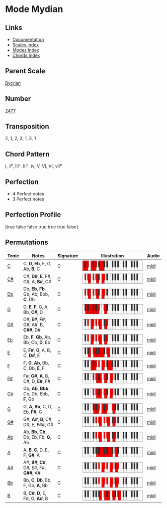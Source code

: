 # Mode Mydian

## Links

- [Documentation](README.md)
- [Scales Index](Scales.md)
- [Modes Index](Modes.md)
- [Chords Index](Chords.md)

## Parent Scale

[Bycrian](ScaleBycrian.md)

## Number

[2477](https://ianring.com/musictheory/scales/2477)

## Transposition

2, 1, 2, 2, 1, 3, 1

## Chord Pattern

i, ii⁰, III⁺, III⁺, iv, V, VI, VI, vii⁰

## Perfection

- 4 Perfect notes
- 3 Perfect notes

## Perfection Profile

[true false false true true true false]

## Permutations

| Tonic | Notes | Signature | Illustration | Audio |
|-------|-------|-----------|--------------|-------|
| [C](ModeCNaturalMydian.md) | C, **D**, **Eb**, F, G, Ab, **B**, C | C | ![CNaturalMydian](ModeCNaturalMydian.png) | [midi](https://github.com/edipermadi/music/blob/main/docs/ModeCNaturalMydian.mid?raw=true) |
| [C#](ModeCSharpMydian.md) | C#, **D#**, **E**, F#, G#, A, **B#**, C# | C | ![CSharpMydian](ModeCSharpMydian.png) | [midi](https://github.com/edipermadi/music/blob/main/docs/ModeCSharpMydian.mid?raw=true) |
| [Db](ModeDFlatMydian.md) | Db, **Eb**, **Fb**, Gb, Ab, Bbb, **C**, Db | C | ![DFlatMydian](ModeDFlatMydian.png) | [midi](https://github.com/edipermadi/music/blob/main/docs/ModeDFlatMydian.mid?raw=true) |
| [D](ModeDNaturalMydian.md) | D, **E**, **F**, G, A, Bb, **C#**, D | C | ![DNaturalMydian](ModeDNaturalMydian.png) | [midi](https://github.com/edipermadi/music/blob/main/docs/ModeDNaturalMydian.mid?raw=true) |
| [D#](ModeDSharpMydian.md) | D#, **E#**, **F#**, G#, A#, B, **C##**, D# | C | ![DSharpMydian](ModeDSharpMydian.png) | [midi](https://github.com/edipermadi/music/blob/main/docs/ModeDSharpMydian.mid?raw=true) |
| [Eb](ModeEFlatMydian.md) | Eb, **F**, **Gb**, Ab, Bb, Cb, **D**, Eb | C | ![EFlatMydian](ModeEFlatMydian.png) | [midi](https://github.com/edipermadi/music/blob/main/docs/ModeEFlatMydian.mid?raw=true) |
| [E](ModeENaturalMydian.md) | E, **F#**, **G**, A, B, C, **D#**, E | C | ![ENaturalMydian](ModeENaturalMydian.png) | [midi](https://github.com/edipermadi/music/blob/main/docs/ModeENaturalMydian.mid?raw=true) |
| [F](ModeFNaturalMydian.md) | F, **G**, **Ab**, Bb, C, Db, **E**, F | C | ![FNaturalMydian](ModeFNaturalMydian.png) | [midi](https://github.com/edipermadi/music/blob/main/docs/ModeFNaturalMydian.mid?raw=true) |
| [F#](ModeFSharpMydian.md) | F#, **G#**, **A**, B, C#, D, **E#**, F# | C | ![FSharpMydian](ModeFSharpMydian.png) | [midi](https://github.com/edipermadi/music/blob/main/docs/ModeFSharpMydian.mid?raw=true) |
| [Gb](ModeGFlatMydian.md) | Gb, **Ab**, **Bbb**, Cb, Db, Ebb, **F**, Gb | C | ![GFlatMydian](ModeGFlatMydian.png) | [midi](https://github.com/edipermadi/music/blob/main/docs/ModeGFlatMydian.mid?raw=true) |
| [G](ModeGNaturalMydian.md) | G, **A**, **Bb**, C, D, Eb, **F#**, G | C | ![GNaturalMydian](ModeGNaturalMydian.png) | [midi](https://github.com/edipermadi/music/blob/main/docs/ModeGNaturalMydian.mid?raw=true) |
| [G#](ModeGSharpMydian.md) | G#, **A#**, **B**, C#, D#, E, **F##**, G# | C | ![GSharpMydian](ModeGSharpMydian.png) | [midi](https://github.com/edipermadi/music/blob/main/docs/ModeGSharpMydian.mid?raw=true) |
| [Ab](ModeAFlatMydian.md) | Ab, **Bb**, **Cb**, Db, Eb, Fb, **G**, Ab | C | ![AFlatMydian](ModeAFlatMydian.png) | [midi](https://github.com/edipermadi/music/blob/main/docs/ModeAFlatMydian.mid?raw=true) |
| [A](ModeANaturalMydian.md) | A, **B**, **C**, D, E, F, **G#**, A | C | ![ANaturalMydian](ModeANaturalMydian.png) | [midi](https://github.com/edipermadi/music/blob/main/docs/ModeANaturalMydian.mid?raw=true) |
| [A#](ModeASharpMydian.md) | A#, **B#**, **C#**, D#, E#, F#, **G##**, A# | C | ![ASharpMydian](ModeASharpMydian.png) | [midi](https://github.com/edipermadi/music/blob/main/docs/ModeASharpMydian.mid?raw=true) |
| [Bb](ModeBFlatMydian.md) | Bb, **C**, **Db**, Eb, F, Gb, **A**, Bb | C | ![BFlatMydian](ModeBFlatMydian.png) | [midi](https://github.com/edipermadi/music/blob/main/docs/ModeBFlatMydian.mid?raw=true) |
| [B](ModeBNaturalMydian.md) | B, **C#**, **D**, E, F#, G, **A#**, B | C | ![BNaturalMydian](ModeBNaturalMydian.png) | [midi](https://github.com/edipermadi/music/blob/main/docs/ModeBNaturalMydian.mid?raw=true) |
